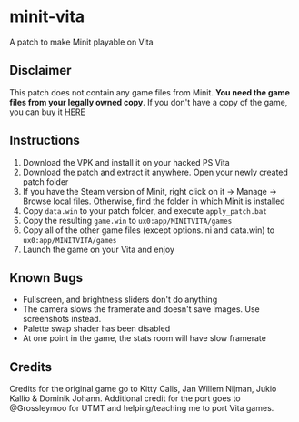 # minit-vita
A patch to make Minit playable on Vita

###

## Disclaimer
This patch does not contain any game files from Minit. **You need the game files from your legally owned copy**.
If you don't have a copy of the game, you can buy it [HERE](https://store.steampowered.com/app/609490/Minit/)

## Instructions 
1. Download the VPK and install it on your hacked PS Vita
2. Download the patch and extract it anywhere. Open your newly created patch folder
3. If you have the Steam version of Minit, right click on it -> Manage -> Browse local files. Otherwise, find the folder in which Minit is installed
4. Copy `data.win` to your patch folder, and execute `apply_patch.bat`
5. Copy the resulting `game.win` to `ux0:app/MINITVITA/games`
6. Copy all of the other game files (except options.ini and data.win) to `ux0:app/MINITVITA/games`
7. Launch the game on your Vita and enjoy

## Known Bugs
* Fullscreen, and brightness sliders don't do anything
* The camera slows the framerate and doesn't save images. Use screenshots instead.
* Palette swap shader has been disabled
* At one point in the game, the stats room will have slow framerate

## Credits
Credits for the original game go to Kitty Calis, Jan Willem Nijman, Jukio Kallio & Dominik Johann.
Additional credit for the port goes to @Grossleymoo for UTMT and helping/teaching me to port Vita games.
